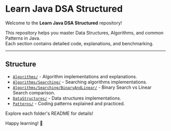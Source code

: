 # Learn Java DSA Structured

Welcome to the **Learn Java DSA Structured** repository!

This repository helps you master Data Structures, Algorithms, and common Patterns in Java.  
Each section contains detailed code, explanations, and benchmarking.

---

## Structure

- [`Algorithms/`](Algorithms) - Algorithm implementations and explanations.
- [`Algorithms/Searching/`](Algorithms/Searching) - Searching algorithms implementations.
- [`Algorithms/Searching/BinaryAndLinear/`](Algorithms/Searching/BinaryAndLinear) - Binary Search vs Linear Search comparison.
- [`DataStructures/`](DataStructures) - Data structures implementations.
- [`Patterns/`](Patterns) - Coding patterns explained and practiced.

Explore each folder's README for details!

Happy learning! 🚀
